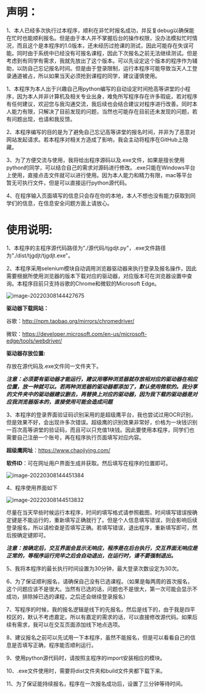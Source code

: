 # 声明：

1、本人已经多次执行过本程序，顺利在非忙时报名成功，并反复debug以确保能在忙时也能顺利报名。但是由于本人并不掌握后台的操作权限，没办法模拟忙时情况，而且这个是本程序的1.0版本，还未经历过抢课的测试，因此可能存在失误可能。同时由于系统中已经没有可报名课程，因此下次报名之前无法继续测试。但是考虑到有同学有需求，我就先放出了这个版本。可以先设定这个版本的程序作为辅助，以防自己忘记报名时间。但是由于登录限制，运行本程序可能导致当天人工登录通道被占，所以如果当天必须抢到课程的同学，建议谨慎使用。

1、本程序为本人出于兴趣自己用python编写的自动设定时间抢高等讲堂的小程序，因为本人并非计算机及相关专业出身，难免所写程序存在许多瑕疵，若对程序有任何建议，欢迎您与我沟通交流，我后续也会结合建议对程序进行改善。同时本人能力有限，只解决了目前发现的问题，当然也可能存在目前还未发现的问题，若有问题出现，也请和我反馈。

2、本程序编写的目的是为了避免自己忘记高等讲堂的报名时间，并非为了恶意对网站发起请求。若本程序对相关方造成了影响，我会主动将程序在GitHub上隐藏。

3、为了方便交流与使用，我将给出程序源码以及.exe文件，如果是擅长使用python的同学，可以结合自己的需求对源码进行修改。.exe只能在Windows平台上使用，直接点击文件就可以进行使用。因为本人能力和精力有限，mac等平台暂无可执行文件，但是可以直接运行python源代码。

4、在程序输入页面填写的信息只会存在你的本地，本人不想也没有能力获取到同学们的信息，在信息安全问题方面上请放心。



# 使用说明:

1、本程序的主程序源代码路径为"./源代码/tjgdjt.py"，.exe文件路径为"./dist/tjgdjt/tjgdjt.exe"。

2、本程序采用selenium模块自动调用浏览器驱动器来执行登录及报名操作，因此需要根据所使用浏览器的版本下载对应的驱动器，对应版本可在浏览器设置中查询。本程序目前只支持谷歌的Chrome和微软的Microsoft Edge。

![image-20220308144427675](https://tva1.sinaimg.cn/large/e6c9d24ely1h02h0lp4ijj214y036aai.jpg)

**驱动器下载网站：**

谷歌：http://npm.taobao.org/mirrors/chromedriver/

微软：https://developer.microsoft.com/en-us/microsoft-edge/tools/webdriver/

**驱动器存放位置:**

存放在源代码及.exe文件同一文件夹下。

***注意：必须要有驱动器才能运行，建议用哪种浏览器就存放相对应的驱动器在相应位置，放一种就可以。若两种浏览器的驱动器都添加了，默认使用微软的。我分享的文件夹中的驱动器建议删去，再替换上对应的驱动器，因为我下载的驱动器是对应我浏览器版本的，直接使用可能会造成问题***

3、本程序的登录界面验证码识别采用的是超级鹰平台，我也尝试过用OCR识别，但是效果不好，会出现许多次错误。超级鹰的识别效果非常好，价格为一块钱识别一百次高等讲堂的验证码，而且可以只充值1块钱。因此要使用本程序，同学们也需要自己注册一个账号，再在程序执行页面填写对应内容。

**超级鹰网址**：https://www.chaojiying.com/

**软件ID**：可在网址用户界面生成并获取。然后填写在程序的位置即可。

![image-20220308144451384](https://tva1.sinaimg.cn/large/e6c9d24ely1h02h0ytfloj215u0pogof.jpg)

4、程序使用界面如下

![image-20220308144513832](https://tva1.sinaimg.cn/large/e6c9d24ely1h02h1ctuqcj20sk0o0jsu.jpg)

尽量在当天早些时候运行本程序，时间的填写格式请参照截图，时间填写错误按确定键是不能运行的，重新填写正确就行了。但是个人信息填写错误，则会影响后续登录报名，所以请检查是否填写正确。若填写错误，退出程序，重新填写即可，然后按确定键即可。

***注意：按确定后，交互界面会显示无响应，程序是在后台执行，交互界面无响应是正常的，等程序运行完毕之后会自动退出，在运行时，请不要强制退出。***

5、我将本程序的最长执行时间设置为30分钟，最大登录次数设定为30次。

6、为了保证顺利报名，请确保自己没有已选课程。（如果是每两周的首次报名，这个问题应该不是很大。当然有已选的话，问题也不是很大，第一次可能会显示不成功，排除掉已选的课程，之后还会继续登录报名）

7、写程序的时候，我的报名逻辑是线下的先报名，然后是线下的，由于我是四平校区的，默认不考虑嘉定。所以有嘉定的需求的话，可以直接修改源代码。如果后续有需求，我可以在交互页面添加线下地点选项。

8、建议报名之前可以先试用一下本程序，虽然不能报名，但是可以看看自己的信息是否填写正确，程序能否顺利运行。

9、使用python源代码时，请按照主程序的import安装相应的模块。

10、.exe文件使用时，需要将dist文件夹和build文件夹都下载下来。

11、为了保证能持续报名，程序在一次报名成功后，设置了三分钟等待时间。